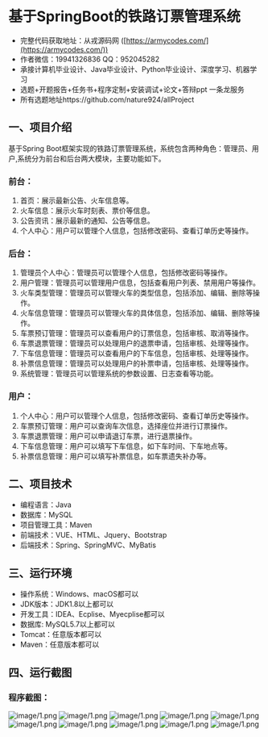 基于SpringBoot的铁路订票管理系统
=
- 完整代码获取地址：从戎源码网 ([https://armycodes.com/](https://armycodes.com/))
- 作者微信：19941326836  QQ：952045282 
- 承接计算机毕业设计、Java毕业设计、Python毕业设计、深度学习、机器学习
- 选题+开题报告+任务书+程序定制+安装调试+论文+答辩ppt 一条龙服务
- 所有选题地址https://github.com/nature924/allProject

一、项目介绍
---
基于Spring Boot框架实现的铁路订票管理系统，系统包含两种角色：管理员、用户,系统分为前台和后台两大模块，主要功能如下。

### 前台：

1. 首页：展示最新公告、火车信息等。
2. 火车信息：展示火车时刻表、票价等信息。
3. 公告资讯：展示最新的通知、公告等信息。
4. 个人中心：用户可以管理个人信息，包括修改密码、查看订单历史等操作。

### 后台：

1. 管理员个人中心：管理员可以管理个人信息，包括修改密码等操作。
2. 用户管理：管理员可以管理用户信息，包括查看用户列表、禁用用户等操作。
3. 火车类型管理：管理员可以管理火车的类型信息，包括添加、编辑、删除等操作。
4. 火车信息管理：管理员可以管理火车的具体信息，包括添加、编辑、删除等操作。
5. 车票预订管理：管理员可以查看用户的订票信息，包括审核、取消等操作。
6. 车票退票管理：管理员可以处理用户的退票申请，包括审核、处理等操作。
7. 下车信息管理：管理员可以查看用户的下车信息，包括审核、处理等操作。
8. 补票信息管理：管理员可以处理用户的补票申请，包括审核、处理等操作。
9. 系统管理：管理员可以管理系统的参数设置、日志查看等功能。

### 用户：

1. 个人中心：用户可以管理个人信息，包括修改密码、查看订单历史等操作。
2. 车票预订管理：用户可以查询车次信息，选择座位并进行订票操作。
3. 车票退票管理：用户可以申请退订车票，进行退票操作。
4. 下车信息管理：用户可以填写下车信息，如下车时间、下车地点等。
5. 补票信息管理：用户可以填写补票信息，如车票遗失补办等。




二、项目技术
---
- 编程语言：Java
- 数据库：MySQL
- 项目管理工具：Maven
- 前端技术：VUE、HTML、Jquery、Bootstrap
- 后端技术：Spring、SpringMVC、MyBatis

三、运行环境
---
- 操作系统：Windows、macOS都可以
- JDK版本：JDK1.8以上都可以
- 开发工具：IDEA、Ecplise、Myecplise都可以
- 数据库: MySQL5.7以上都可以
- Tomcat：任意版本都可以
- Maven：任意版本都可以

四、运行截图
---

### 程序截图：
![image/1.png](image/1.png)
![image/1.png](image/2.png)
![image/1.png](image/3.png)
![image/1.png](image/4.png)
![image/1.png](image/5.png)
![image/1.png](image/6.png)
![image/1.png](image/7.png)
![image/1.png](image/8.png)
![image/1.png](image/9.png)
![image/1.png](image/10.png)

